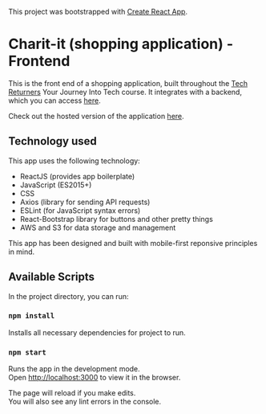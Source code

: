 This project was bootstrapped with [Create React App](https://github.com/facebook/create-react-app).

# Charit-it (shopping application) - Frontend

This is the front end of a shopping application, built throughout the <a href="https://www.techreturners.com/">Tech Returners</a> Your Journey Into Tech course. It integrates with a backend, which you can access <a href="https://github.com/charit-it/charit-it-backend">here</a>. 


Check out the hosted version of the application  <a href="ADD URL ONCE HOSTED IN GITHUB PAGES">here</a>.

## Technology used

This app uses the following technology:

* ReactJS (provides app boilerplate)
* JavaScript (ES2015+)
* CSS
* Axios (library for sending API requests)
* ESLint (for JavaScript syntax errors)
* React-Bootstrap library for buttons and other pretty things
* AWS and S3 for data storage and management

This app has been designed and built with mobile-first reponsive principles in mind.

## Available Scripts

In the project directory, you can run:

### `npm install`

Installs all necessary dependencies for project to run.

### `npm start`

Runs the app in the development mode.<br />
Open [http://localhost:3000](http://localhost:3000) to view it in the browser.

The page will reload if you make edits.<br />
You will also see any lint errors in the console.



